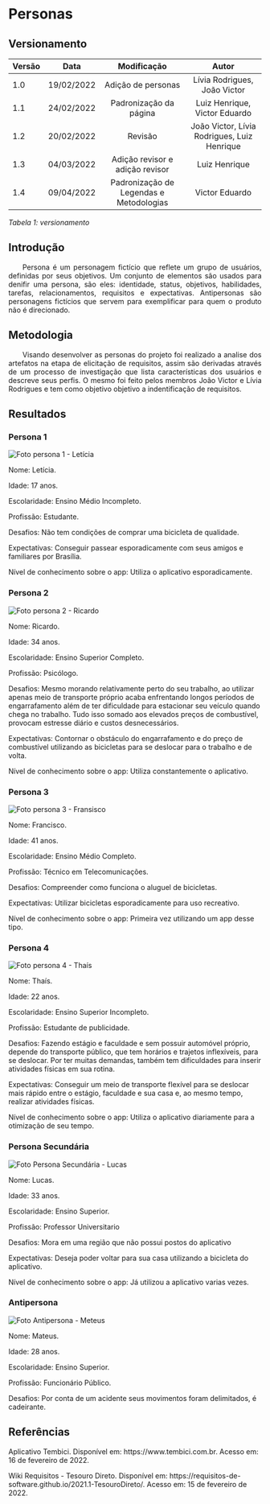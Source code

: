 # Personas
## Versionamento

| Versão | Data | Modificação | Autor |
|-|-|:-:|:-:|
| 1.0 | 19/02/2022 | Adição de personas | Lívia Rodrigues, João Victor |
| 1.1 | 24/02/2022 | Padronização da página | Luiz Henrique, Victor Eduardo |
| 1.2 | 20/02/2022 | Revisão | João Victor, Lívia Rodrigues, Luiz Henrique |
| 1.3 | 04/03/2022 | Adição revisor e adição revisor | Luiz Henrique |
| 1.4 | 09/04/2022 | Padronização de Legendas e Metodologias | Victor Eduardo |

*Tabela 1: versionamento*

## Introdução
<p align="justify">&emsp;&emsp;Persona é um personagem fictício que reflete um grupo de usuários, definidas por seus objetivos. Um conjunto de elementos são usados para denifir uma persona, são eles: identidade, status, objetivos, habilidades, tarefas, relacionamentos, requisitos e expectativas. Antipersonas são personagens fictícios que servem para exemplificar para quem o produto não é direcionado. </p> 

## Metodologia
<p align="justify">&emsp;&emsp;Visando desenvolver as personas do projeto foi realizado a analise dos artefatos na etapa de elicitação de requisitos, assim são derivadas através de um processo de investigação que lista características dos usuários e descreve seus perfis. O mesmo foi feito pelos membros João Victor e Lívia Rodrigues e tem como objetivo objetivo a indentificação de requisitos.</p> 

## Resultados
### Persona 1

![Foto persona 1 - Letícia](../assets/modelagem/persona/p1.png) 

  Nome: Letícia.
  
  Idade: 17 anos.
  
  Escolaridade: Ensino Médio Incompleto.
  
  Profissão: Estudante.
  
  Desafios: Não tem condições de comprar uma bicicleta de qualidade.
  
  Expectativas: Conseguir passear esporadicamente com seus amigos e familiares por Brasília.
  
  Nível de conhecimento sobre o app: Utiliza o aplicativo esporadicamente.

### Persona 2

![Foto persona 2 - Ricardo](../assets/modelagem/persona/p2.png) 

  Nome: Ricardo.

  Idade: 34 anos.

  Escolaridade: Ensino Superior Completo.

  Profissão: Psicólogo.

  Desafios: Mesmo morando relativamente perto do seu trabalho, ao utilizar apenas meio de transporte próprio acaba enfrentando longos períodos de engarrafamento além de ter dificuldade para estacionar seu veículo quando chega no trabalho. Tudo isso somado aos elevados preços de combustível, provocam estresse diário e custos desnecessários.

  Expectativas: Contornar o obstáculo do engarrafamento e do preço de combustível utilizando as bicicletas para se deslocar para o trabalho e de volta.

  Nível de conhecimento sobre o app: Utiliza constantemente o aplicativo.

### Persona 3

![Foto persona 3 - Fransisco](../assets/modelagem/persona/p3.png) 

  Nome: Francisco.

  Idade: 41 anos.

  Escolaridade: Ensino Médio Completo.

  Profissão: Técnico em Telecomunicações.

  Desafios: Compreender como funciona o aluguel de bicicletas.

  Expectativas: Utilizar bicicletas esporadicamente para uso recreativo.

  Nível de conhecimento sobre o app: Primeira vez utilizando um app desse tipo.

### Persona 4

![Foto persona 4 - Thaís](../assets/modelagem/persona/p4.png) 
  
  Nome: Thaís.

  Idade: 22 anos.

  Escolaridade: Ensino Superior Incompleto.

  Profissão: Estudante de publicidade.

  Desafios: Fazendo estágio e faculdade e sem possuir automóvel próprio, depende do transporte público, que tem horários e trajetos inflexíveis, para se deslocar. Por ter muitas demandas, também tem dificuldades para inserir atividades físicas em sua rotina.
  
  Expectativas:  Conseguir um meio de transporte flexível para se deslocar mais rápido entre o estágio, faculdade e sua casa e, ao mesmo tempo, realizar atividades físicas.
  
  Nível de conhecimento sobre o app: Utiliza o aplicativo diariamente para a otimização de seu tempo.

### Persona Secundária

![Foto Persona Secundária - Lucas](../assets/modelagem/persona/p5.png) 

  Nome: Lucas.
  
  Idade: 33 anos.
  
  Escolaridade: Ensino Superior.
  
  Profissão: Professor Universitario

  Desafios: Mora em uma região que não possui postos do aplicativo
  
  Expectativas: Deseja poder voltar para sua casa utilizando a bicicleta do aplicativo.

  Nível de conhecimento sobre o app: Já utilizou a aplicativo varias vezes.

### Antipersona

![Foto Antipersona - Meteus](../assets/modelagem/persona/at.png) 

  Nome: Mateus.
  
  Idade: 28 anos.
  
  Escolaridade: Ensino Superior.
  
  Profissão: Funcionário Público.

  Desafios: Por conta de um acidente seus movimentos foram delimitados, é cadeirante.


## Referências

<p>Aplicativo Tembici. Disponível em: https://www.tembici.com.br. Acesso em: 16 de fevereiro de 2022.</p>
<p>Wiki Requisitos - Tesouro Direto. Disponível em: https://requisitos-de-software.github.io/2021.1-TesouroDireto/. Acesso em: 15 de fevereiro de 2022.</p>